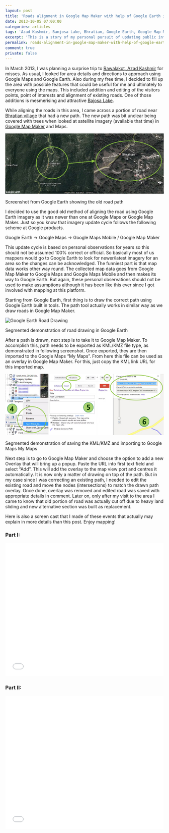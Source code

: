 ```yaml
---
layout: post
title: 'Roads alignment in Google Map Maker with help of Google Earth imagery'
date: 2013-10-05 07:00:00
categories: articles
tags: 'Azad Kashmir, Banjosa Lake, Bhratian, Google Earth, Google Map Maker, Google Maps, Rawalakot'
excerpt: 'This is a story of my personal pursuit of updating public information for Google Maps and then physically travelling on the route to experience it. Let me tell that it felt great.'
permalink: roads-alignment-in-google-map-maker-with-help-of-google-earth-imagery
comment: true
private: false
---
```


In March 2013, I was planning a surprise trip to [Rawalakot, Azad Kashmir](http://goo.gl/q860XN) for misses. As usual, I looked for area details and directions to approach using Google Maps and Google Earth. Also during my free time, I decided to fill up the area with possible features that could be useful for me and ultimately to everyone using the maps. This included addition and editing of the visitors points, point of interests and alignment of existing roads. One of those additions is mesmerising and attractive [Bajosa Lake](http://en.wikipedia.org/wiki/Banjosa_Lake).

While aligning the roads in this area, I came across a portion of road near [Bhratian village](http://goo.gl/CmWf2u) that had a new path. The new path was bit unclear being covered with trees when looked at satellite imagery (available that time) in [Google Map Maker](http://mapmaker.google.com/) and Maps.

<img src="../img/bhratian-road-correction.jpg" alt="Bhratian Road Correction" class="img-responsive">
<p class="help-block">Screenshot from Google Earth showing the old road path</p>

I decided to use the good old method of aligning the road using Google Earth imagery as it was newer than one at Google Maps or Google Map Maker. Just so you know that imagery update cycle follows the following scheme at Google products.

Google Earth -> Google Maps -> Google Maps Mobile / Google Map Maker

This update cycle is based on personal observations for years so this should not be assumed 100% correct or official. So basically most of us mappers would go to Google Earth to look for newer/latest imagery for an area so the changes can be acknowledged. The funniest part is that map data works other way round. The collected map data goes from Google Map Maker to Google Maps and Google Maps Mobile and then makes its way to Google Earth. But again, these personal observations should not be used to make assumptions although it has been like this ever since I got involved with mapping at this platform.

Starting from Google Earth, first thing is to draw the correct path using Google Earth built in tools. The path tool actually works in similar way as we draw roads in Google Map Maker.

<img src="../img/google-earth-road-drawing.jpg" alt="Google Earth Road Drawing" class="img-responsive">
<p class="help-block">Segmented demonstration of road drawing in Google Earth</p>

After a path is drawn, next step is to take it to Google Map Maker. To accomplish this, path needs to be exported as KML/KMZ file type, as demonstrated in following screenshot. Once exported, they are then imported to the Google Maps “My Maps”. From here this file can be used as an overlay in Google Map Maker. For this, just copy the KML link URL for this imported map.

<img src="../img/save-kml-to-google-maps-mymaps.jpg" alt="Saving KML To Google Maps" class="img-responsive">
<p class="help-block">Segmented demonstration of saving the KML/KMZ and importing to Google Maps My Maps</p>

Next step is to go to Google Map Maker and choose the option to add a new Overlay that will bring up a popup. Paste the URL into first text field and select “Add”. This will add the overlay to the map view port and centres it automatically. It is now only a matter of drawing on top of the path. But in my case since I was correcting an existing path, I needed to edit the existing road and move the nodes (intersections) to match the drawn path overlay. Once done, overlay was removed and edited road was saved with appropriate details in comment. Later on, only after my visit to the area I came to know that old portion of road was actually cut off due to heavy land sliding and new alternative section was built as replacement.

Here is also a screen cast that I made of these events that actually may explain in more details than this post. Enjoy mapping!

### Part I:

<iframe width="100%" height="422" src="//www.youtube.com/embed/acVkysspN6o?rel=0&#038;autohide=1&#038;modestbranding=1&#038;showinfo=0" frameborder="0" allowfullscreen></iframe>


### Part II:

<iframe width="100%" height="422" src="//www.youtube.com/embed/iz7dvp-NtJM?rel=0&#038;autohide=1&#038;modestbranding=1&#038;showinfo=0" frameborder="0" allowfullscreen></iframe>
